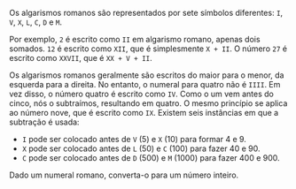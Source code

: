 Os algarismos romanos são representados por sete símbolos diferentes: ```I```, ```V```, ```X```, ```L```, ```C```, ```D``` e ```M```.

Por exemplo, ```2``` é escrito como ```II``` em algarismo romano, apenas dois somados. ```12``` é escrito como ```XII```,
que é simplesmente ```X + II```. O número ```27``` é escrito como ```XXVII```, que é ```XX + V + II```.

Os algarismos romanos geralmente são escritos do maior para o menor, da esquerda para a direita. 
No entanto, o numeral para quatro não é ```IIII```. Em vez disso, o número quatro é escrito como ```IV```. 
Como o um vem antes do cinco, nós o subtraímos, resultando em quatro. 
O mesmo princípio se aplica ao número nove, que é escrito como ```IX```. Existem seis instâncias em que a subtração é usada:

- ```I``` pode ser colocado antes de ```V``` (5) e ```X``` (10) para formar 4 e 9.
- ```X``` pode ser colocado antes de ```L``` (50) e ```C``` (100) para fazer 40 e 90.
- ```C``` pode ser colocado antes de ```D``` (500) e ```M``` (1000) para fazer 400 e 900.

Dado um numeral romano, converta-o para um número inteiro.

